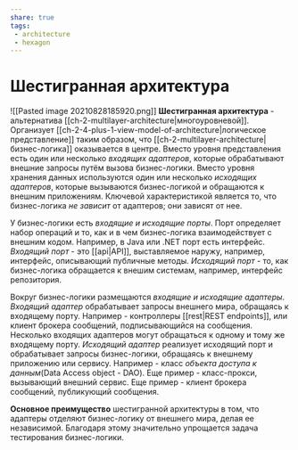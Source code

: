 ```yaml
---
share: true
tags: 
 - architecture
 - hexagon
---
```

# Шестигранная архитектура
![[Pasted image 20210828185920.png]]
**Шестигранная архитектура** - альтернатива [[ch-2-multilayer-architecture|многоуровневой]]. Организует [[ch-2-4-plus-1-view-model-of-architecture|логическое представление]] таким образом, что [[ch-2-multilayer-architecture|бизнес-логика]] оказывается в центре. Вместо уровня представления есть один или несколько *входящих адаптеров*, которые обрабатывают внешние запросы путём вызова бизнес-логики. Вместо уровня хранения данных используются один или несколько *исходящих адаптеров*, которые вызываются бизнес-логикой и обращаются к внешним приложениям. Ключевой характеристикой является то, что бизнес-логика *не зависит* от адаптеров; они зависят от нее.

У бизнес-логики есть *входящие и исходящие порты*. Порт определяет набор операций и то, как и в чем бизнес-логика взаимодействует с внешним кодом. Например, в Java или .NET порт есть интерфейс.
*Входящий порт* - это [[api|API]], выставляемое наружу, например, интерфейс, описывающий публичные методы.
*Исходящий порт* - то, как бизнес-логика обращается к внешим системам, например, интерфейс репозитория.

Вокруг бизнес-логики размещаются *входящие и исходящие адаптеры*. 
*Входящий адаптер* обрабатывает запросы внешнего мира, обращаясь к входящему порту. Например - контроллеры [[rest|REST endpoints]], или клиент брокера сообщений, подписывающийся на сообщения. Несколько входящих адаптеров могут обращаться к одному и тому же входящему порту.
*Исходящий адаптер* реализует исходящий порт и обрабатывает запросы бизнес-логики, обращаясь к внешнему приложению или сервису. Например - класс *объекта доступа к данным*(Data Access object - DAO). Еще пример - класс-прокси, вызывающий внешний сервис. Еще пример - клиент брокера сообщений, публикующий сообщения.

**Основное преимущество** шестигранной архитектуры в том, что адаптеры отделяют бизнес-логику от внешнего мира, делая ее независимой. Благодаря этому значительно упрощается задача тестирования бизнес-логики.

